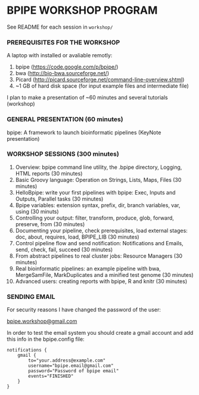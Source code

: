 # BPIPE WORKSHOP PROGRAM

See README for each session in `workshop/`


### PREREQUISITES FOR THE WORKSHOP

A laptop with installed or avaliable remotly:

1. bpipe (https://code.google.com/p/bpipe/)
2. bwa (http://bio-bwa.sourceforge.net/)
3. Picard (http://picard.sourceforge.net/command-line-overview.shtml)
4. ~1 GB of hard disk space (for input example files and intermediate file)

I plan to make a presentation of ~60 minutes and several tutorials  (workshop)

### GENERAL PRESENTATION (60 minutes)

bpipe: A framework to launch bioinformatic pipelines (KeyNote presentation)

### WORKSHOP SESSIONS (300 minutes)

1. Overview: bpipe command line utility, the .bpipe directory, Logging, HTML reports (30 minutes)
2. Basic Groovy language: Operation on Strings, Lists, Maps, Files (30 minutes)
3. HelloBpipe: write your first pipelines with bpipe: Exec, Inputs and Outputs, Parallel tasks (30 minutes)
4. Bpipe variables: extension syntax, prefix, dir, branch variables, var, using (30 minuts)
5. Controlling your output: filter, transform, produce, glob, forward, preserve, from (30 minutes)
6. Documenting your pipeline, check prerequisites, load external stages: doc, about, requires, load, BPIPE_LIB (30 minutes)
7. Control pipeline flow and send notification: Notifications and Emails, send, check, fail, succeed (30 minutes)
8. From abstract pipelines to real cluster jobs: Resource Managers (30 minutes)
9. Real bioinformatic pipelines: an example pipeline with bwa, MergeSamFile, MarkDuplicates and a minified test genome (30 minutes)
10. Advanced users: creating reports with bpipe, R and knitr (30 minutes)


### SENDING EMAIL

For security reasons I have changed the password of the user:

bpipe.workshop@gmail.com

In order to test the email system you should create a gmail account and add this info in the bpipe.config file:

```
notifications {
    gmail {
        to="your.address@example.com"
        username="bpipe.email@gmail.com"
        password="Password of bpipe email"
        events="FINISHED"
    }
}
```